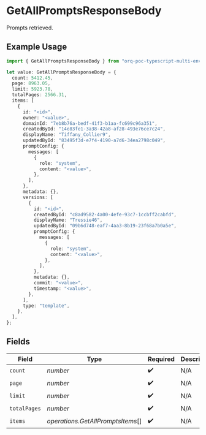 # GetAllPromptsResponseBody

Prompts retrieved.

## Example Usage

```typescript
import { GetAllPromptsResponseBody } from "orq-poc-typescript-multi-env-version/models/operations";

let value: GetAllPromptsResponseBody = {
  count: 5412.45,
  page: 8963.05,
  limit: 5923.78,
  totalPages: 2566.31,
  items: [
    {
      id: "<id>",
      owner: "<value>",
      domainId: "7eb8b76a-bedf-41f3-b1aa-fc699c96a351",
      createdById: "14e83fe1-3a38-42a8-af28-493e76ce7c24",
      displayName: "Tiffany_Collier9",
      updatedById: "83495f3d-e7f4-4190-a7d6-34ea2798c049",
      promptConfig: {
        messages: [
          {
            role: "system",
            content: "<value>",
          },
        ],
      },
      metadata: {},
      versions: [
        {
          id: "<id>",
          createdById: "c8ad9582-4a00-4efe-93c7-1ccbff2cabfd",
          displayName: "Tressie46",
          updatedById: "09b6d748-eaf7-4aa3-8b19-23f68a7b0a5e",
          promptConfig: {
            messages: [
              {
                role: "system",
                content: "<value>",
              },
            ],
          },
          metadata: {},
          commit: "<value>",
          timestamp: "<value>",
        },
      ],
      type: "template",
    },
  ],
};
```

## Fields

| Field                             | Type                              | Required                          | Description                       |
| --------------------------------- | --------------------------------- | --------------------------------- | --------------------------------- |
| `count`                           | *number*                          | :heavy_check_mark:                | N/A                               |
| `page`                            | *number*                          | :heavy_check_mark:                | N/A                               |
| `limit`                           | *number*                          | :heavy_check_mark:                | N/A                               |
| `totalPages`                      | *number*                          | :heavy_check_mark:                | N/A                               |
| `items`                           | *operations.GetAllPromptsItems*[] | :heavy_check_mark:                | N/A                               |